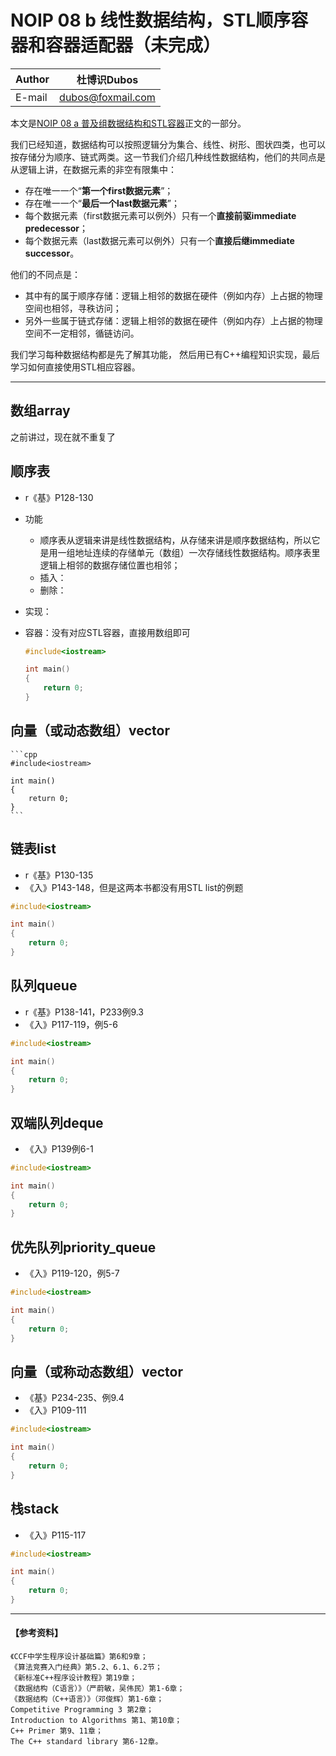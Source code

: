 NOIP 08 b 线性数据结构，STL顺序容器和容器适配器（未完成）  
======

|Author|杜博识Dubos|
|---|---|
|E-mail|dubos@foxmail.com|

本文是[NOIP 08 a 普及组数据结构和STL容器](/NOIP%20Junior/NOIP%2008%20a%20数据结构普及组.md)正文的一部分。  

我们已经知道，数据结构可以按照逻辑分为集合、线性、树形、图状四类，也可以按存储分为顺序、链式两类。这一节我们介绍几种线性数据结构，他们的共同点是从逻辑上讲，在数据元素的非空有限集中：
* 存在唯一一个“**第一个first数据元素**”；
* 存在唯一一个“**最后一个last数据元素**”；
* 每个数据元素（first数据元素可以例外）只有一个**直接前驱immediate predecessor**；
* 每个数据元素（last数据元素可以例外）只有一个**直接后继immediate successor**。  

他们的不同点是：
* 其中有的属于顺序存储：逻辑上相邻的数据在硬件（例如内存）上占据的物理空间也相邻，寻秩访问；
* 另外一些属于链式存储：逻辑上相邻的数据在硬件（例如内存）上占据的物理空间不一定相邻，循链访问。  

我们学习每种数据结构都是先了解其功能， 然后用已有C++编程知识实现，最后学习如何直接使用STL相应容器。

------  

## **数组array**
之前讲过，现在就不重复了

## 顺序表
* r《基》P128-130  
* 功能
	* 顺序表从逻辑来讲是线性数据结构，从存储来讲是顺序数据结构，所以它是用一组地址连续的存储单元（数组）一次存储线性数据结构。顺序表里逻辑上相邻的数据存储位置也相邻；
	* 插入：
	* 删除：
* 实现：
* 容器：没有对应STL容器，直接用数组即可
	
	```cpp
	#include<iostream>

	int main() 
	{
		return 0;
	}
	```	

## 向量（或动态数组）vector
	```cpp
	#include<iostream>

	int main() 
	{
		return 0;
	}
	```

## 链表list
* r《基》P130-135 
* 《入》P143-148，但是这两本书都没有用STL list的例题
```cpp
#include<iostream>

int main() 
{
	return 0;
}
```

## 队列queue
* r《基》P138-141，P233例9.3
* 《入》P117-119，例5-6 
```cpp
#include<iostream>

int main() 
{
	return 0;
}
```

## 双端队列deque
* 《入》P139例6-1
```cpp
#include<iostream>

int main() 
{
	return 0;
}
```

## 优先队列priority_queue
* 《入》P119-120，例5-7 
```cpp
#include<iostream>

int main() 
{
	return 0;
}
```

## 向量（或称动态数组）vector
* 《基》P234-235、例9.4
* 《入》P109-111
```cpp
#include<iostream>

int main() 
{
	return 0;
}
```

## 栈stack
* 《入》P115-117
```cpp
#include<iostream>

int main() 
{
	return 0;
}
```

------

#### 【参考资料】
	《CCF中学生程序设计基础篇》第6和9章；
	《算法竞赛入门经典》第5.2、6.1、6.2节；
	《新标准C++程序设计教程》第19章；
	《数据结构（C语言）》（严蔚敏，吴伟民）第1-6章；
	《数据结构（C++语言）》（邓俊辉）第1-6章；
	Competitive Programming 3 第2章；
	Introduction to Algorithms 第1、第10章；
	C++ Primer 第9、11章；
	The C++ standard library 第6-12章。
